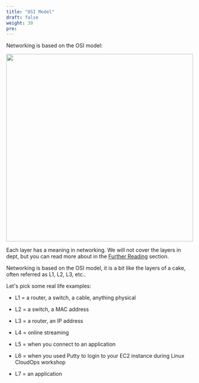 ```yaml
---
title: "OSI Model"
draft: false
weight: 30
pre: 
---
```


Networking is based on the OSI model:

<img src='/images/osi-model-7-layers.png' width='500px'>

Each layer has a meaning in networking. We will not cover the layers in dept, but you can read more about in the [Further Reading](/further_reading.html) section.

Networking is based on the OSI model, it is a bit like the layers of a cake, often referred as L1, L2, L3, etc..

Let's pick some real life examples:

- L1 = a router, a switch, a cable, anything physical

- L2 = a switch, a MAC address

- L3 = a router, an IP address

- L4 = online streaming

- L5 = when you connect to an application

- L6 = when you used Putty to login to your EC2 instance during Linux CloudOps workshop

- L7 = an application










